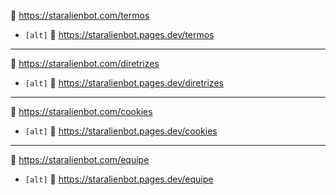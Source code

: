:link: https://staralienbot.com/termos<br>
  - `[alt]` :link: https://staralienbot.pages.dev/termos<br>
---

:link: https://staralienbot.com/diretrizes<br>
  - `[alt]` :link: https://staralienbot.pages.dev/diretrizes<br>
---

:link: https://staralienbot.com/cookies<br>
  - `[alt]` :link: https://staralienbot.pages.dev/cookies<br>
---

:link: https://staralienbot.com/equipe<br>
  - `[alt]` :link: https://staralienbot.pages.dev/equipe<br>
